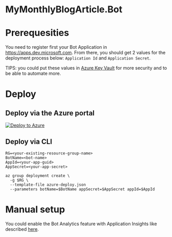 # MyMonthlyBlogArticle.Bot

# Prerequesities

You need to register first your Bot Application in https://apps.dev.microsoft.com. From there, you should get 2 values for the deployment process below: `Application Id` and `Application Secret`.

TIPS: you could put these values in [Azure Key Vault](https://docs.microsoft.com/en-us/azure/key-vault/key-vault-whatis) for more security and to be able to automate more.

# Deploy

## Deploy via the Azure portal

[![Deploy to Azure](http://azuredeploy.net/deploybutton.svg)](https://portal.azure.com/#create/Microsoft.Template/uri/https%3A%2F%2Fraw.githubusercontent.com%2Fmathieu-benoit%2FMyMonthlyBlogArticle.Bot%2Fmaster%2Fazure-deploy.json)

## Deploy via CLI

```
RG=<your-existing-resource-group-name>
BotName=<bot-name>
AppId=<your-app-guid>
AppSecret=<your-app-secret>

az group deployment create \
  -g $RG \
  --template-file azure-deploy.json 
  --parameters botName=$BotName appSecret=$AppSecret appId=$AppId
```
# Manual setup

You could enable the Bot Analytics feature with Application Insights like described [here](https://docs.microsoft.com/en-us/azure/bot-service/bot-service-manage-analytics).